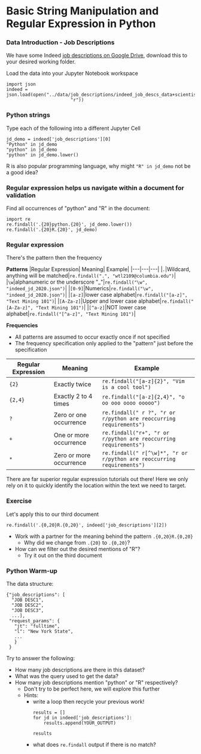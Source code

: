 # Basic String Manipulation and Regular Expression in Python

### Data Introduction - Job Descriptions
We have some Indeed [job descriptions on Google Drive](https://drive.google.com/open?id=1BXEl8iEMFsRjuyaIDJLVdtBRPFplFriV), download this to your desired working folder.

Load the data into your Jupyter Notebook workspace
```
import json
indeed = json.load(open("../data/job_descriptions/indeed_job_descs_data+scientist.json",
                        "r"))
```

### Python strings
Type each of the following into a different Jupyter Cell
```
jd_demo = indeed['job_descriptions'][0]
"Python" in jd_demo
"python" in jd_demo
"python" in jd_demo.lower()
```

R is also popular programming language, why might `"R" in jd_demo` not be a good idea?

### Regular expression helps us navigate within a document for validation
Find all occurrences of "python" and "R" in the document:
```
import re
re.findall('.{20}python.{20}', jd_demo.lower())
re.findall('.{20}R.{20}', jd_demo)
```

### Regular expression
There's the pattern then the frequency

**Patterns**
|Regular Expression| Meaning| Example|
|---|---|---|
|`.`|Wildcard, anything will be matched|`re.findall(".", "wtl2109@columbia.edu")`|
|`\w`|alphanumeric or the underscore "_"|`re.findall("\w", "indeed_jd_2020.json")`|
|`[0-9]`|Numerics|`re.findall("\w", "indeed_jd_2020.json")`|
|`[a-z]`|lower case alphabet|`re.findall("[a-z]", "Text Mining 101")`|
|`[A-Za-z]`|Upper and lower case alphabet|`re.findall("[A-Za-z]", "Text Mining 101")`|
|`[^a-z]`|NOT lower case alphabet|`re.findall("[^a-z]", "Text Mining 101")`|

**Frequencies**
- All patterns are assumed to occur exactly once if not specified
- The frequency specification only applied to the "pattern" just before the specification

|Regular Expression| Meaning| Example|
|---|---|---|
|`{2}`|Exactly twice|`re.findall("[a-z]{2}", "Vim is a cool tool")`|
|`{2,4}`|Exactly 2 to 4 times|`re.findall("[a-z]{2,4}", "o oo ooo oooo ooooo")`|
|`?`|Zero or one occurrence|`re.findall(" r ?", "r or r/python are reoccurring requirements")`|
|`+`|One or more occurrence|`re.findall("r+", "r or r/python are reoccurring requirements")`|
|`*`|Zero or more occurrence|`re.findall(" r[^\w]*", "r or r/python are reoccurring requirements")`|

There are far superior regular expression tutorials out there! Here we only rely on it to quickly identify the location within the text we need to target.

### Exercise
Let's apply this to our third document
```
re.findall('.{0,20}R.{0,20}', indeed['job_descriptions'][2])
```
- Work with a partner for the meaning behind the pattern `.{0,20}R.{0,20}`
  - Why did we change from `.{20}` to `.{0,20}`?
- How can we filter out the desired mentions of "R"?
  - Try it out on the third document

### Python Warm-up
The data structure:
```
{"job_descriptions": [
  "JOB DESC1",
  "JOB DESC2",
  "JOB DESC3",
  ...],
 "request_params": {
   "jt": "fulltime",
   "l": "New York State",
   ...
   }
 }
```

Try to answer the following:
- How many job descriptions are there in this dataset?
- What was the query used to get the data?
- How many job descriptions mention "python" or "R" respectively?
  - Don't try to be perfect here, we will explore this further
  - Hints:
    - write a loop then recycle your previous work!
      ```
      results = []
      for jd in indeed['job_descriptions']:
          results.append(YOUR_OUTPUT)

      results
      ```
    - what does `re.findall` output if there is no match?
